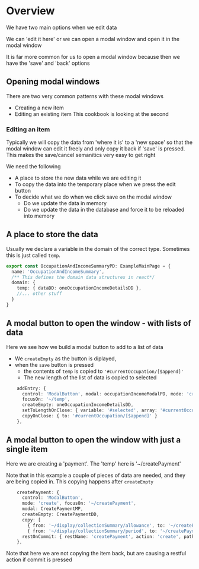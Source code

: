# Overview

We have two main options when we edit data

We can 'edit it here' or we can open a modal window and open it in the modal window

It is far more common for us to open a modal window because then we have the 'save' and 'back' options

## Opening modal windows

There are two very common patterns with these modal windows
* Creating a new item
* Editing an existing item
This cookbook is looking at the second

### Editing an item

Typically we will copy the data from 'where it is' to a 'new space' so that the modal window can edit it freely and only copy it back
if 'save' is pressed. This makes the save/cancel semanitics very easy to get right

We need the following
* A place to store the new data while we are editing it
* To copy the data into the temporary place when we press the edit button
* To decide what we do when we click save on the modal window
  * Do we update the data in memory
  * Do we update the data in the database and force it to be reloaded into memory


## A place to store the data
Usually we declare a variable in the domain of the correct type. Sometimes this is just called `temp`.

```typescript
export const OccupationAndIncomeSummaryPD: ExampleMainPage = {
  name: 'OccupationAndIncomeSummary',
  /** This defines the domain data structures in react*/
  domain: {
    temp: { dataDD: oneOccupationIncomeDetailsDD },
    //... other stuff
  }
}
```
## A modal button to open the window - with lists of data
Here we see how we build a modal button to add to a list of data
* We `createEmpty` as the button is diplayed,
* when the `save` button is pressed 
  * the contents of `temp` is copied to  `'#currentOccupation/[$append]'`
  * The new length of the list of data is copied to selected

```typescript
    addEntry: {
      control: 'ModalButton', modal: occupationIncomeModalPD, mode: 'create',
      focusOn: '~/temp',
      createEmpty: oneOccupationIncomeDetailsDD,
      setToLengthOnClose: { variable: '#selected', array: '#currentOccupation' },
      copyOnClose: { to: '#currentOccupation/[$append]' }
    },

```

## A modal button to open the window with just a single item
Here we are creating a 'payment'. The 'temp' here is '~/createPayment'

Note that in this example a couple of pieces of data are needed, and they are being copied in. This copying happens after `createEmpty` 
```typescript
    createPayment: {
      control: 'ModalButton',
      mode: 'create', focusOn: '~/createPayment',
      modal: CreatePaymentMP,
      createEmpty: CreatePaymentDD,
      copy: [
        { from: '~/display/collectionSummary/allowance', to: '~/createPayment/allowance' },
        { from: '~/display/collectionSummary/period', to: '~/createPayment/period' } ],
      restOnCommit: { restName: 'createPayment', action: 'create', pathToDelete: [ '~/display/collectionSummary', '~/display/collectionHistory' ], result: 'refresh' }
    },
```
Note that here we are not copying the item back, but are causing a restful action if commit is pressed

